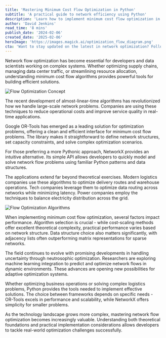 ```yaml
---
title: 'Mastering Minimum Cost Flow Optimization in Python'
subtitle: 'A practical guide to network efficiency using Python'
description: 'Learn how to implement minimum cost flow optimization in Python using popular libraries like Google OR-Tools and NetworkX, with practical applications in supply chains, data centers, and energy distribution.'
author: 'David Jenkins'
read_time: '8 mins'
publish_date: '2024-02-06'
created_date: '2025-02-06'
heroImage: 'https://images.magick.ai/optimization_flow_diagram.png'
cta: 'Want to stay updated on the latest in network optimization? Follow us on LinkedIn for expert insights and practical Python optimization techniques.'
---
```


Network flow optimization has become essential for developers and data scientists working on complex systems. Whether optimizing supply chains, managing data center traffic, or streamlining resource allocation, understanding minimum cost flow algorithms provides powerful tools for building efficient solutions.

![Flow Optimization Concept](https://i.magick.ai/PIXE/1738880868428_magick_img.webp)

The recent development of almost-linear-time algorithms has revolutionized how we handle large-scale network problems. Companies are using these techniques to reduce operational costs and improve service quality in real-time applications.

Google OR-Tools has emerged as a leading solution for optimization problems, offering a clean and efficient interface for minimum cost flow problems. The library makes it straightforward to define network structures, set capacity constraints, and solve complex optimization scenarios.

For those preferring a more Pythonic approach, NetworkX provides an intuitive alternative. Its simple API allows developers to quickly model and solve network flow problems using familiar Python patterns and data structures.

The applications extend far beyond theoretical exercises. Modern logistics companies use these algorithms to optimize delivery routes and warehouse operations. Tech companies leverage them to optimize data routing across networks while minimizing latency. Power companies employ the techniques to balance electricity distribution across the grid.

![Flow Optimization Algorithms](https://i.magick.ai/PIXE/1738880868432_magick_img.webp)

When implementing minimum cost flow optimization, several factors impact performance. Algorithm selection is crucial - while cost-scaling methods offer excellent theoretical complexity, practical performance varies based on network structure. Data structure choice also matters significantly, with adjacency lists often outperforming matrix representations for sparse networks.

The field continues to evolve with promising developments in handling uncertainty through neutrosophic optimization. Researchers are exploring machine learning integration to predict and optimize network flows in dynamic environments. These advances are opening new possibilities for adaptive optimization systems.

Whether optimizing business operations or solving complex logistics problems, Python provides the tools needed to implement effective solutions. The choice between frameworks depends on specific needs - OR-Tools excels in performance and scalability, while NetworkX offers simplicity for smaller problems.

As the technology landscape grows more complex, mastering network flow optimization becomes increasingly valuable. Understanding both theoretical foundations and practical implementation considerations allows developers to tackle real-world optimization challenges successfully.